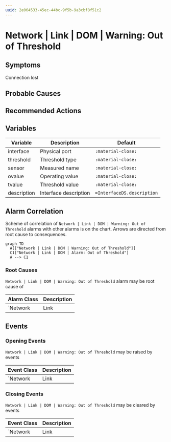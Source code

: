 ```yaml
---
uuid: 2e064533-45ec-44bc-9f5b-9a3cbf8f51c2
---
```

# Network | Link | DOM | Warning: Out of Threshold

## Symptoms

Connection lost

## Probable Causes

## Recommended Actions

## Variables

Variable | Description | Default
--- | --- | ---
interface | Physical port | `:material-close:`
threshold | Threshold type | `:material-close:`
sensor | Measured name | `:material-close:`
ovalue | Operating value | `:material-close:`
tvalue | Threshold value | `:material-close:`
description | Interface description | `=InterfaceDS.description`

## Alarm Correlation

Scheme of correlation of `Network | Link | DOM | Warning: Out of Threshold` alarms with other alarms is on the chart. 
Arrows are directed from root cause to consequences.

```mermaid
graph TD
  A[["Network | Link | DOM | Warning: Out of Threshold"]]
  C1["Network | Link | DOM | Alarm: Out of Threshold"]
  A --> C1
```

### Root Causes
`Network | Link | DOM | Warning: Out of Threshold` alarm may be root cause of

Alarm Class | Description
--- | ---
`Network | Link | DOM | Alarm: Out of Threshold` | Warning: Out of Threshold

## Events

### Opening Events
`Network | Link | DOM | Warning: Out of Threshold` may be raised by events

Event Class | Description
--- | ---
`Network | Link | DOM | Warning: Out of Threshold` | dispose

### Closing Events
`Network | Link | DOM | Warning: Out of Threshold` may be cleared by events

Event Class | Description
--- | ---
`Network | Link | DOM | Warning: Out of Threshold Recovered` | dispose
